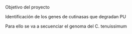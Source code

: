 Objetivo del proyecto

Identificación de los genes de cutinasas que degradan PU

Para ello se va a secuenciar el genoma del C. tenuissimum

